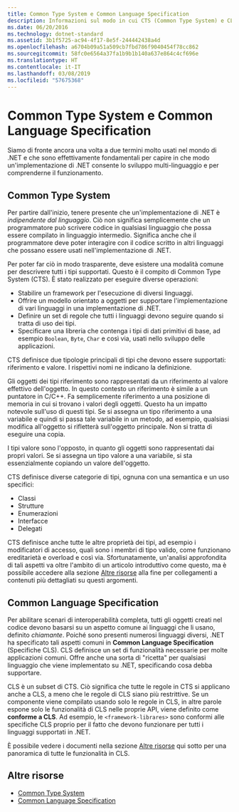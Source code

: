 ```yaml
---
title: Common Type System e Common Language Specification
description: Informazioni sul modo in cui CTS (Common Type System) e CLS (Common Language Specification) consentono a .NET di supportare più linguaggi.
ms.date: 06/20/2016
ms.technology: dotnet-standard
ms.assetid: 3b1f5725-ac94-4f17-8e5f-244442438a4d
ms.openlocfilehash: a6704b09a51a509cb7fbd786f9040454f78cc862
ms.sourcegitcommit: 58fc0e6564a37fa1b9b1b140a637e864c4cf696e
ms.translationtype: HT
ms.contentlocale: it-IT
ms.lasthandoff: 03/08/2019
ms.locfileid: "57675368"
---
```

# <a name="common-type-system--common-language-specification"></a>Common Type System e Common Language Specification

Siamo di fronte ancora una volta a due termini molto usati nel mondo di .NET e che sono effettivamente fondamentali per capire in che modo un'implementazione di .NET consente lo sviluppo multi-linguaggio e per comprenderne il funzionamento.

## <a name="common-type-system"></a>Common Type System

Per partire dall'inizio, tenere presente che un'implementazione di .NET è _indipendente dal linguaggio_. Ciò non significa semplicemente che un programmatore può scrivere codice in qualsiasi linguaggio che possa essere compilato in linguaggio intermedio. Significa anche che il programmatore deve poter interagire con il codice scritto in altri linguaggi che possano essere usati nell'implementazione di .NET.

Per poter far ciò in modo trasparente, deve esistere una modalità comune per descrivere tutti i tipi supportati. Questo è il compito di Common Type System (CTS). È stato realizzato per eseguire diverse operazioni:

*   Stabilire un framework per l'esecuzione di diversi linguaggi.
*   Offrire un modello orientato a oggetti per supportare l'implementazione di vari linguaggi in una implementazione di .NET.
*   Definire un set di regole che tutti i linguaggi devono seguire quando si tratta di uso dei tipi.
*   Specificare una libreria che contenga i tipi di dati primitivi di base, ad esempio `Boolean`, `Byte`, `Char` e così via, usati nello sviluppo delle applicazioni.

CTS definisce due tipologie principali di tipi che devono essere supportati: riferimento e valore. I rispettivi nomi ne indicano la definizione.

Gli oggetti dei tipi riferimento sono rappresentati da un riferimento al valore effettivo dell'oggetto. In questo contesto un riferimento è simile a un puntatore in C/C++. Fa semplicemente riferimento a una posizione di memoria in cui si trovano i valori degli oggetti. Questo ha un impatto notevole sull'uso di questi tipi. Se si assegna un tipo riferimento a una variabile e quindi si passa tale variabile in un metodo, ad esempio, qualsiasi modifica all'oggetto si rifletterà sull'oggetto principale. Non si tratta di eseguire una copia.

I tipi valore sono l'opposto, in quanto gli oggetti sono rappresentati dai propri valori. Se si assegna un tipo valore a una variabile, si sta essenzialmente copiando un valore dell'oggetto.

CTS definisce diverse categorie di tipi, ognuna con una semantica e un uso specifici:

*   Classi
*   Strutture
*   Enumerazioni
*   Interfacce
*   Delegati

CTS definisce anche tutte le altre proprietà dei tipi, ad esempio i modificatori di accesso, quali sono i membri di tipo valido, come funzionano ereditarietà e overload e così via. Sfortunatamente, un'analisi approfondita di tali aspetti va oltre l'ambito di un articolo introduttivo come questo, ma è possibile accedere alla sezione [Altre risorse](#more-resources) alla fine per collegamenti a contenuti più dettagliati su questi argomenti.

## <a name="common-language-specification"></a>Common Language Specification

Per abilitare scenari di interoperabilità completa, tutti gli oggetti creati nel codice devono basarsi su un aspetto comune ai linguaggi che li usano, definito _chiamante_. Poiché sono presenti numerosi linguaggi diversi, .NET ha specificato tali aspetti comuni in **Common Language Specification** (Specifiche CLS). CLS definisce un set di funzionalità necessarie per molte applicazioni comuni. Offre anche una sorta di "ricetta" per qualsiasi linguaggio che viene implementato su .NET, specificando cosa debba supportare.

CLS è un subset di CTS. Ciò significa che tutte le regole in CTS si applicano anche a CLS, a meno che le regole di CLS siano più restrittive. Se un componente viene compilato usando solo le regole in CLS, in altre parole espone solo le funzionalità di CLS nelle proprie API, viene definito come **conforme a CLS**. Ad esempio, le `<framework-librares>` sono conformi alle specifiche CLS proprio per il fatto che devono funzionare per tutti i linguaggi supportati in .NET.

È possibile vedere i documenti nella sezione [Altre risorse](#more-resources) qui sotto per una panoramica di tutte le funzionalità in CLS.

## <a name="more-resources"></a>Altre risorse

*   [Common Type System](./base-types/common-type-system.md)
*   [Common Language Specification](language-independence-and-language-independent-components.md)
